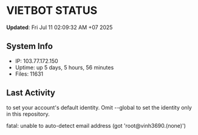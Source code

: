 # VIETBOT STATUS
**Updated**: Fri Jul 11 02:09:32 AM +07 2025

## System Info
- IP: 103.77.172.150
- Uptime: up 5 days, 5 hours, 56 minutes
- Files: 11631

## Last Activity

to set your account's default identity.
Omit --global to set the identity only in this repository.

fatal: unable to auto-detect email address (got 'root@vinh3690.(none)')
